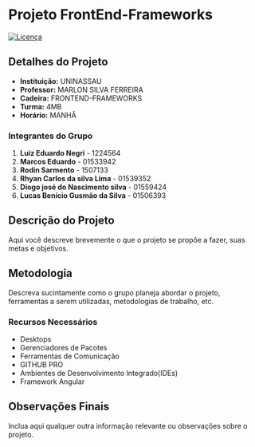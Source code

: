 # Projeto FrontEnd-Frameworks

[![Licença](https://img.shields.io/badge/Licença-MIT-blue)](https://github.com/lukebgds/Projeto_FrontEnd-Frameworks_Angular/blob/main/LICENSE)

## Detalhes do Projeto

- **Instituição:** UNINASSAU
- **Professor:** MARLON SILVA FERREIRA
- **Cadeira:** FRONTEND-FRAMEWORKS
- **Turma:** 4MB
- **Horário:** MANHÂ

### Integrantes do Grupo

1. **Luiz Eduardo Negri** - 1224564
2. **Marcos Eduardo** - 01533942 
3. **Rodin Sarmento** - 1507133
4. **Rhyan Carlos da silva Lima** - 01539352
5. **Diogo josé do Nascimento silva** - 01559424 
6. **Lucas Benício Gusmão da Silva** - 01506393

## Descrição do Projeto

Aqui você descreve brevemente o que o projeto se propõe a fazer, suas metas e objetivos.

## Metodologia

Descreva sucintamente como o grupo planeja abordar o projeto, ferramentas a serem utilizadas, metodologias de trabalho, etc.

### Recursos Necessários

- Desktops
- Gerenciadores de Pacotes
- Ferramentas de Comunicação
- GITHUB PRO
- Ambientes de Desenvolvimento Integrado(IDEs)
- Framework Angular

## Observações Finais

Inclua aqui qualquer outra informação relevante ou observações sobre o projeto.
